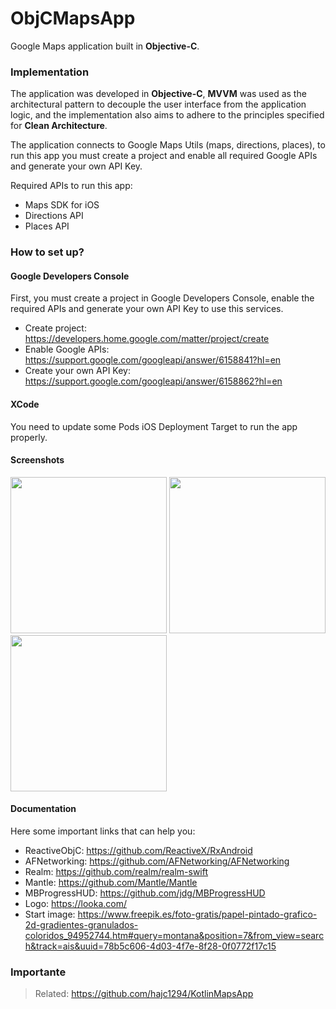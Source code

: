 # ObjCMapsApp

Google Maps application built in **Objective-C**.

### Implementation

The application was developed in **Objective-C**, **MVVM** was used as the architectural pattern to decouple the user interface from the application logic, and the implementation also aims to adhere to the principles specified for **Clean Architecture**.

The application connects to Google Maps Utils (maps, directions, places), to run this app you must create a project and enable all required Google APIs and generate your own API Key.

Required APIs to run this app:

- Maps SDK for iOS
- Directions API
- Places API

### How to set up?

#### Google Developers Console

First, you must create a project in Google Developers Console, enable the required APIs and generate your own API Key to use this services.

- Create project: https://developers.home.google.com/matter/project/create
- Enable Google APIs: https://support.google.com/googleapi/answer/6158841?hl=en
- Create your own API Key: https://support.google.com/googleapi/answer/6158862?hl=en

#### XCode

You need to update some Pods iOS Deployment Target to run the app properly.

#### Screenshots

<img src="https://github.com/hajc1294/KotlinMapsApp/assets/61942641/be78c23c-bbd3-4a35-89e6-ee9fb747d39f" width="250">   <img src="https://github.com/hajc1294/KotlinMapsApp/assets/61942641/0a5a67e2-3684-49a1-908b-91c860c31077" width="250">   <img src="https://github.com/hajc1294/KotlinMapsApp/assets/61942641/f257f7db-5537-4cd0-9299-ad7ead784264" width="250">

#### Documentation

Here some important links that can help you:

- ReactiveObjC: https://github.com/ReactiveX/RxAndroid
- AFNetworking: https://github.com/AFNetworking/AFNetworking 
- Realm: https://github.com/realm/realm-swift
- Mantle: https://github.com/Mantle/Mantle 
- MBProgressHUD: https://github.com/jdg/MBProgressHUD
- Logo: https://looka.com/
- Start image: https://www.freepik.es/foto-gratis/papel-pintado-grafico-2d-gradientes-granulados-coloridos_94952744.htm#query=montana&position=7&from_view=search&track=ais&uuid=78b5c606-4d03-4f7e-8f28-0f0772f17c15

### Importante

> Related: https://github.com/hajc1294/KotlinMapsApp